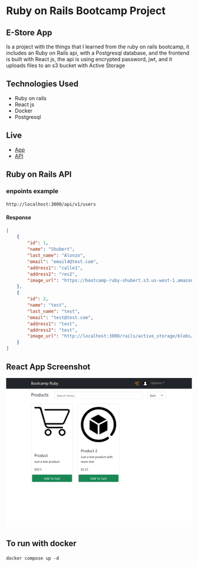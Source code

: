 # Ruby on Rails Bootcamp Project
## E-Store App
Is a project with the things that I learned from the ruby on rails bootcamp, it includes an Ruby on Rails api, with a Postgresql database, and the frontend is built with React js, the api is using encrypted password, jwt, and it uploads files to an s3 bucket with Active Storage

## Technologies Used
- Ruby on rails
- React js
- Docker
- Postgresql

## Live
- [App](http://ec2-54-241-247-120.us-west-1.compute.amazonaws.com:3050)
- [API](http://ec2-54-241-247-120.us-west-1.compute.amazonaws.com:3050)

## Ruby on Rails API
### enpoints example
``http://localhost:3000/api/v1/users``
#### Response
```json
[
	{
		"id": 1,
		"name": "Shubert",
		"last_name": "Alonzo",
		"email": "email4@test.com",
		"address1": "calle1",
		"address2": "res2",
		"image_url": "https://bootcamp-ruby-shubert.s3.us-west-1.amazonaws.com/default/profile.png"
	},
	{
		"id": 2,
		"name": "test",
		"last_name": "test",
		"email": "test@test.com",
		"address1": "test",
		"address2": "test",
		"image_url": "http://localhost:3000/rails/active_storage/blobs/redirect/eyJfcmFpbHMiOnsibWVzc2FnZSI6IkJBaHBCZz09IiwiZXhwIjpudWxsLCJwdXIiOiJibG9iX2lkIn19--16ea34fc8fa79285664edb7b61b5c145d47fb60d/12-120961_logo-ruby-on-rails-hd-png-download.png"
	}
]
```

## React App Screenshot
![screenshot](./screenshot.png)
## To run with docker
``docker compose up -d``